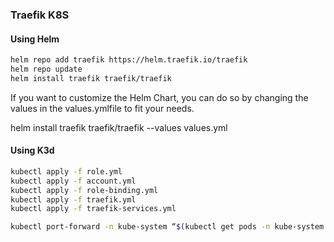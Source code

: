 ### Traefik K8S

#### Using Helm

```bash
helm repo add traefik https://helm.traefik.io/traefik
helm repo update
helm install traefik traefik/traefik
```
If you want to customize the Helm Chart, you can do so by changing the values in the values.ymlfile to fit your needs.

helm install traefik traefik/traefik --values values.yml


#### Using K3d

```bash
kubectl apply -f role.yml
kubectl apply -f account.yml
kubectl apply -f role-binding.yml
kubectl apply -f traefik.yml
kubectl apply -f traefik-services.yml

kubectl port-forward -n kube-system “$(kubectl get pods -n kube-system| grep '^traefik-' | awk '{print $1}')” 9000:9000
```
